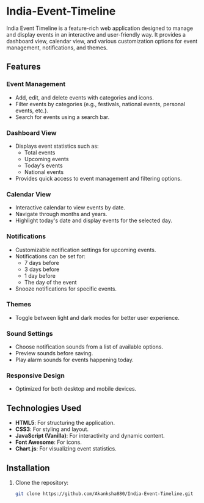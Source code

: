 # India-Event-Timeline


India Event Timeline is a feature-rich web application designed to manage and display events in an interactive and user-friendly way. It provides a dashboard view, calendar view, and various customization options for event management, notifications, and themes.

## Features

### Event Management
- Add, edit, and delete events with categories and icons.
- Filter events by categories (e.g., festivals, national events, personal events, etc.).
- Search for events using a search bar.

### Dashboard View
- Displays event statistics such as:
  - Total events
  - Upcoming events
  - Today's events
  - National events
- Provides quick access to event management and filtering options.

### Calendar View
- Interactive calendar to view events by date.
- Navigate through months and years.
- Highlight today's date and display events for the selected day.

### Notifications
- Customizable notification settings for upcoming events.
- Notifications can be set for:
  - 7 days before
  - 3 days before
  - 1 day before
  - The day of the event
- Snooze notifications for specific events.

### Themes
- Toggle between light and dark modes for better user experience.

### Sound Settings
- Choose notification sounds from a list of available options.
- Preview sounds before saving.
- Play alarm sounds for events happening today.

### Responsive Design
- Optimized for both desktop and mobile devices.

## Technologies Used

- **HTML5**: For structuring the application.
- **CSS3**: For styling and layout.
- **JavaScript (Vanilla)**: For interactivity and dynamic content.
- **Font Awesome**: For icons.
- **Chart.js**: For visualizing event statistics.

## Installation

1. Clone the repository:
   ```bash
   git clone https://github.com/Akanksha880/India-Event-Timeline.git
